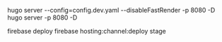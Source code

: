 hugo server --config=config.dev.yaml --disableFastRender -p 8080 -D
hugo server -p 8080 -D


firebase deploy
firebase hosting:channel:deploy stage